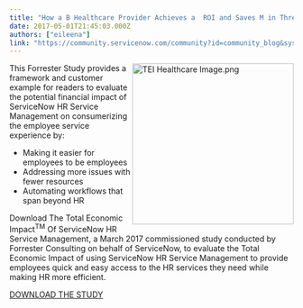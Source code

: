 ```yaml
---
title: "How a B Healthcare Provider Achieves a  ROI and Saves M in Three Years"
date: 2017-05-01T21:45:03.000Z
authors: ["eileena"]
link: "https://community.servicenow.com/community?id=community_blog&sys_id=e54deee5dbd0dbc01dcaf3231f9619bb"
---
```

<p><img   alt="TEI Healthcare Image.png" class="image-1 jive-image" height="286" src="e1cfb3f5dbd01344e9737a9e0f9619a3.iix" style="width: 286px; height: 286px; float: right;" width="286"/>This Forrester Study provides a framework and customer example for readers to evaluate the potential financial impact of ServiceNow HR Service Management on consumerizing the employee service experience by:</p><p></p><ul><li>Making it easier for employees to be employees</li><li>Addressing more issues with fewer resources</li><li>Automating workflows that span beyond HR</li></ul><p></p><p>Download The Total Economic Impact<sup>TM</sup> Of ServiceNow HR Service Management, a March 2017 commissioned study conducted by Forrester Consulting on behalf of ServiceNow, to evaluate the Total Economic Impact of using ServiceNow HR Service Management to provide employees quick and easy access to the HR services they need while making HR more efficient.</p><p></p><p><a title="fo.servicenow.com/LP=7693" href="http://info.servicenow.com/LP=7693">DOWNLOAD THE STUDY</a></p>